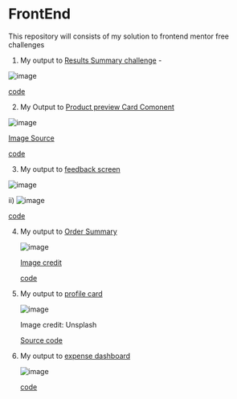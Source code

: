 # FrontEnd
This repository will consists of my solution to frontend mentor free challenges

1. My output to [Results Summary challenge](https://www.frontendmentor.io/challenges/results-summary-component-CE_K6s0maV) -

![image](https://github.com/Ankhi12/FrontEnd/assets/124775002/186ae0b3-261c-4098-a9b6-51fc775e0ef4)

[code](https://github.com/Ankhi12/FrontEnd/tree/main/1stChallenge)

2. My Output to [Product preview Card Comonent](https://www.frontendmentor.io/challenges/product-preview-card-component-GO7UmttRfa)

![image](https://github.com/Ankhi12/FrontEnd/assets/124775002/d977e2c3-8c1d-418f-b8b8-106c6df1e946)


[Image Source](https://unsplash.com/photos/4i9ef6xU738)

[code](https://github.com/Ankhi12/FrontEnd/tree/main/2ndChallenge)

3. My output to [feedback screen](https://www.frontendmentor.io/challenges/interactive-rating-component-koxpeBUmI)


![image](https://github.com/Ankhi12/FrontEnd/assets/124775002/397b71f4-5721-4629-8bbe-ebe85b8c143d)



ii) ![image](https://github.com/Ankhi12/FrontEnd/assets/124775002/e9c17870-d3b3-4a9e-b635-8a7d2380cbc9)


[code](https://github.com/Ankhi12/FrontEnd/tree/main/3rdChallenge)

4. My output to [Order Summary](https://www.frontendmentor.io/challenges/order-summary-component-QlPmajDUj)

   ![image](https://github.com/Ankhi12/FrontEnd/assets/124775002/23de80ba-d5d4-457f-bee4-9f621333852d)

   [Image credit](https://www.freepik.com/free-vector/young-listening-music-korean-drawing-style-drawing_5684038.htm#query=person%20with%20headphone&position=2&from_view=search&track=ais)

   [code](https://github.com/Ankhi12/FrontEnd/blob/main/4thChallenge/ordersummary.html)

5. My output to [profile card](https://www.frontendmentor.io/challenges/profile-card-component-cfArpWshJ)

   ![image](https://github.com/Ankhi12/FrontEnd/assets/124775002/205adb2b-1e2d-44ee-853e-2b02684f9fba)


   Image credit: Unsplash

   [Source code](https://github.com/Ankhi12/FrontEnd/blob/main/5thChallenge/profile.html)

6. My output to [expense dashboard](https://www.frontendmentor.io/challenges/expenses-chart-component-e7yJBUdjwt)

   ![image](https://github.com/Ankhi12/FrontEnd/assets/124775002/6559bd6c-1a3f-462e-a7d1-d5f953739e00)

   [code](https://github.com/Ankhi12/FrontEnd/blob/main/6thChallenge/expendeDashboard.html)





